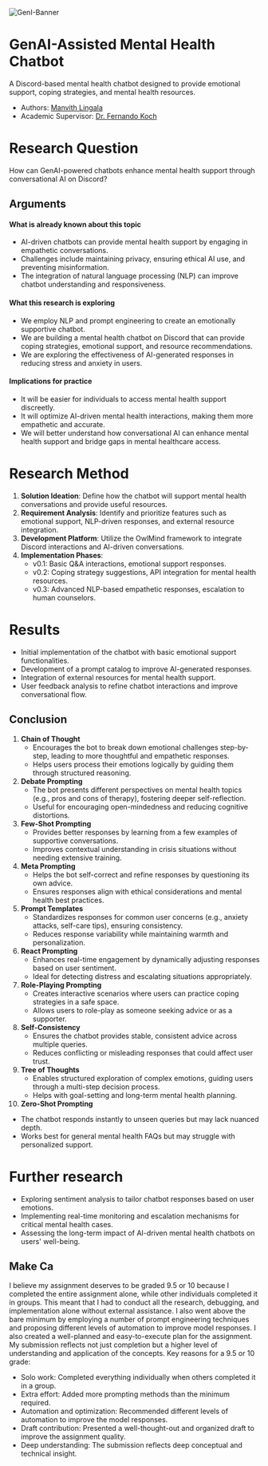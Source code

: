 ![GenI-Banner](https://github.com/genilab-fau/genial-fau.github.io/blob/8f1a2d3523f879e1082918c7bba19553cb6e7212/images/geni-lab-banner.png?raw=true)

# GenAI-Assisted Mental Health Chatbot

A Discord-based mental health chatbot designed to provide emotional support, coping strategies, and mental health resources.

* Authors: [Manvith Lingala](http://www.Manvith.smthng)
* Academic Supervisor: [Dr. Fernando Koch](http://www.fernandokoch.me)

# Research Question

How can GenAI-powered chatbots enhance mental health support through conversational AI on Discord?

## Arguments

#### What is already known about this topic

* AI-driven chatbots can provide mental health support by engaging in empathetic conversations.
* Challenges include maintaining privacy, ensuring ethical AI use, and preventing misinformation.
* The integration of natural language processing (NLP) can improve chatbot understanding and responsiveness.

#### What this research is exploring

* We employ NLP and prompt engineering to create an emotionally supportive chatbot.
* We are building a mental health chatbot on Discord that can provide coping strategies, emotional support, and resource recommendations.
* We are exploring the effectiveness of AI-generated responses in reducing stress and anxiety in users.

#### Implications for practice

* It will be easier for individuals to access mental health support discreetly.
* It will optimize AI-driven mental health interactions, making them more empathetic and accurate.
* We will better understand how conversational AI can enhance mental health support and bridge gaps in mental healthcare access.

# Research Method

1. **Solution Ideation**: Define how the chatbot will support mental health conversations and provide useful resources.
2. **Requirement Analysis**: Identify and prioritize features such as emotional support, NLP-driven responses, and external resource integration.
3. **Development Platform**: Utilize the OwlMind framework to integrate Discord interactions and AI-driven conversations.
4. **Implementation Phases**:
   * v0.1: Basic Q&A interactions, emotional support responses.
   * v0.2: Coping strategy suggestions, API integration for mental health resources.
   * v0.3: Advanced NLP-based empathetic responses, escalation to human counselors.

# Results

* Initial implementation of the chatbot with basic emotional support functionalities.
* Development of a prompt catalog to improve AI-generated responses.
* Integration of external resources for mental health support.
* User feedback analysis to refine chatbot interactions and improve conversational flow.

## Conclusion

1. **Chain of Thought**
   * Encourages the bot to break down emotional challenges step-by-step, leading to more thoughtful and empathetic responses.
   * Helps users process their emotions logically by guiding them through structured reasoning.
2. **Debate Prompting**
   * The bot presents different perspectives on mental health topics (e.g., pros and cons of therapy), fostering deeper self-reflection.
   * Useful for encouraging open-mindedness and reducing cognitive distortions.
3. **Few-Shot Prompting**
   * Provides better responses by learning from a few examples of supportive conversations.
   * Improves contextual understanding in crisis situations without needing extensive training.
4. **Meta Prompting**
   * Helps the bot self-correct and refine responses by questioning its own advice.
   * Ensures responses align with ethical considerations and mental health best practices.
5. **Prompt Templates**
   * Standardizes responses for common user concerns (e.g., anxiety attacks, self-care tips), ensuring consistency.
   * Reduces response variability while maintaining warmth and personalization.
6. **React Prompting**
   * Enhances real-time engagement by dynamically adjusting responses based on user sentiment.
   * Ideal for detecting distress and escalating situations appropriately.
7. **Role-Playing Prompting**
   * Creates interactive scenarios where users can practice coping strategies in a safe space.
   * Allows users to role-play as someone seeking advice or as a supporter.
8. **Self-Consistency**
   * Ensures the chatbot provides stable, consistent advice across multiple queries.
   * Reduces conflicting or misleading responses that could affect user trust.
9. **Tree of Thoughts**
   * Enables structured exploration of complex emotions, guiding users through a multi-step decision process.
   * Helps with goal-setting and long-term mental health planning.
10. **Zero-Shot Prompting**

* The chatbot responds instantly to unseen queries but may lack nuanced depth.
* Works best for general mental health FAQs but may struggle with personalized support.

# Further research

* Exploring sentiment analysis to tailor chatbot responses based on user emotions.
* Implementing real-time monitoring and escalation mechanisms for critical mental health cases.
* Assessing the long-term impact of AI-driven mental health chatbots on users' well-being.

## Make Ca

I believe my assignment deserves to be graded 9.5 or 10 because I completed the entire assignment alone, while other individuals completed it in groups. This meant that I had to conduct all the research, debugging, and implementation alone without external assistance. I also went above the bare minimum by employing a number of prompt engineering techniques and proposing different levels of automation to improve model responses. I also created a well-planned and easy-to-execute plan for the assignment. My submission reflects not just completion but a higher level of understanding and application of the concepts. Key reasons for a 9.5 or 10 grade:

- Solo work: Completed everything individually when others completed it in a group.
- Extra effort: Added more prompting methods than the minimum required.
- Automation and optimization: Recommended different levels of automation to improve the model responses.
- Draft contribution: Presented a well-thought-out and organized draft to improve the assignment quality.
- Deep understanding: The submission reflects deep conceptual and technical insight.
